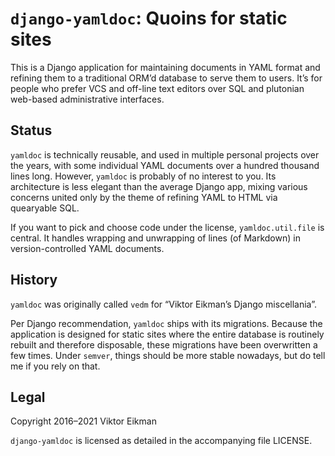 # `django-yamldoc`: Quoins for static sites

This is a Django application for maintaining documents in YAML format and
refining them to a traditional ORM’d database to serve them to users. It’s for
people who prefer VCS and off-line text editors over SQL and plutonian
web-based administrative interfaces.

## Status

`yamldoc` is technically reusable, and used in multiple personal projects over
the years, with some individual YAML documents over a hundred thousand lines
long. However, `yamldoc` is probably of no interest to you. Its architecture
is less elegant than the average Django app, mixing various concerns united
only by the theme of refining YAML to HTML via quearyable SQL.

If you want to pick and choose code under the license, `yamldoc.util.file` is
central. It handles wrapping and unwrapping of lines (of Markdown) in
version-controlled YAML documents.

## History

`yamldoc` was originally called `vedm` for “Viktor Eikman’s Django miscellania”.

Per Django recommendation, `yamldoc` ships with its migrations. Because the
application is designed for static sites where the entire database is routinely
rebuilt and therefore disposable, these migrations have been overwritten a few
times. Under `semver`, things should be more stable nowadays, but do tell me if
you rely on that.

## Legal

Copyright 2016–2021 Viktor Eikman

`django-yamldoc` is licensed as detailed in the accompanying file LICENSE.
